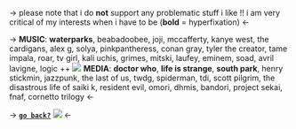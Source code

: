-> please note that i do **not** support any problematic stuff i like !! i am very critical of my interests when i have to be (**bold** = hyperfixation) <-

-> **MUSIC**: **waterparks**, beabadoobee, joji, mccafferty, kanye west, the cardigans, alex g, solya, pinkpantheress, conan gray, tyler the creator, tame impala, roar, tv girl, kali uchis, grimes, mitski, laufey, eminem, soad, avril lavigne, logic ++
![](https://media.discordapp.net/attachments/999986008307269732/1200920525459947561/IMG_0525.png?ex=65c7ef65&is=65b57a65&hm=1360fa89da57ea32cbc0189678dd2cb8676fe14065c09d68fdce7842d7f705eb&)
**MEDIA**: **doctor who**, **life is strange**, **south park**, henry stickmin, jazzpunk, the last of us, twdg, spiderman, tdi, scott pilgrim, the disastrous life of saiki k, resident evil, omori, dhmis, bandori, project sekai, fnaf, cornetto trilogy <-

-> [**`go back?`**](https://rentry.co/badwoIfbay) ![](https://media.discordapp.net/attachments/999986008307269732/1200913147108790372/IMG_0514.gif?ex=65c7e886&is=65b57386&hm=f89d9eaa908b806370d551993d5aa16b69bc2639447470f523396782a38f94a1&) <-
